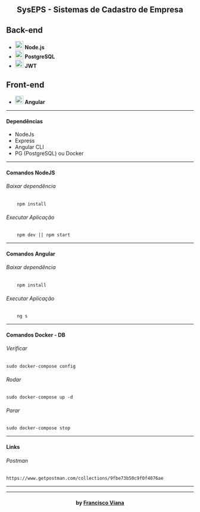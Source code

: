 <h2 align="center"> SysEPS - Sistemas de Cadastro de Empresa </h2>

<h2>Back-end</h1>
<ul>
  <li> <img src="https://upload.wikimedia.org/wikipedia/commons/thumb/d/d9/Node.js_logo.svg/1024px-Node.js_logo.svg.png" alt="nodejs" height="22"> <strong>   Node.js </strong> </li>
  <li> <img src="https://upload.wikimedia.org/wikipedia/commons/thumb/2/29/Postgresql_elephant.svg/800px-Postgresql_elephant.svg.png" alt="postgress" height="22"> <strong>   PostgreSQL </strong> </li>
  <li> <img src="https://jwt.io/img/pic_logo.svg" alt="jwt" height="22"> <strong>   JWT </strong> </li>
</ul>

<h2>Front-end</h1>
<ul>
  <li> <img src="https://upload.wikimedia.org/wikipedia/commons/thumb/c/cf/Angular_full_color_logo.svg/800px-Angular_full_color_logo.svg.png" alt="angular" height="22"> <strong>   Angular </strong> </li>
</ul>

---

#### Dependências
- NodeJs
- Express
- Angular CLI
- PG (PostgreSQL) ou Docker

------------

#### Comandos NodeJS
###### Baixar dependência
```shell
    npm install
```
###### Executar Aplicação
```shell
    npm dev || npm start
```

------------

#### Comandos Angular
###### Baixar dependência
```shell
    npm install
```
###### Executar Aplicação
```shell
    ng s
```

------------

#### Comandos Docker - DB
######   Verificar
```shell
sudo docker-compose config
```
######   Rodar
```shell
sudo docker-compose up -d
```
######   Parar
```shell
sudo docker-compose stop
```

------------
#### Links
######   Postman
```shell
https://www.getpostman.com/collections/9fbe73b50c9f0f4076ae
```


---


---

<h4 align="center"> <em></></em> by <a href="https://github.com/Francisco1030" target="_blank"> Francisco Viana</a> </h4>